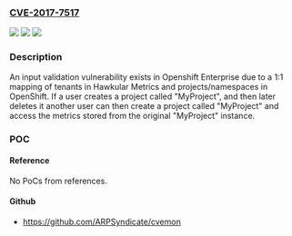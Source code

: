 ### [CVE-2017-7517](https://cve.mitre.org/cgi-bin/cvename.cgi?name=CVE-2017-7517)
![](https://img.shields.io/static/v1?label=Product&message=Hawkular%20Metrics&color=blue)
![](https://img.shields.io/static/v1?label=Version&message=%3D%20Hawkular%20Metrics%20as%20shipped%20in%20Red%20Hat%20Openshift%203.x%20&color=brighgreen)
![](https://img.shields.io/static/v1?label=Vulnerability&message=CWE-20&color=brighgreen)

### Description

An input validation vulnerability exists in Openshift Enterprise due to a 1:1 mapping of tenants in Hawkular Metrics and projects/namespaces in OpenShift. If a user creates a project called "MyProject", and then later deletes it another user can then create a project called "MyProject" and access the metrics stored from the original "MyProject" instance.

### POC

#### Reference
No PoCs from references.

#### Github
- https://github.com/ARPSyndicate/cvemon

